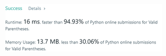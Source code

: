 ![Results of Valid Parentheses](https://github.com/ccbrantley/LeetCode/blob/main/20-ValidParentheses/image.png)
